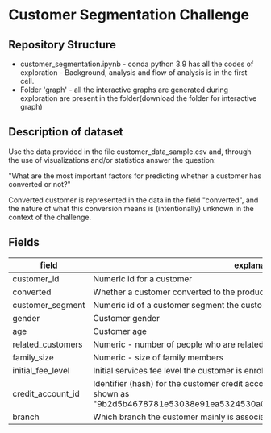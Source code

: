 # Customer Segmentation Challenge 

## Repository Structure

 - customer_segmentation.ipynb - conda python 3.9 has all the codes of exploration - Background, analysis and flow of analysis is in the first cell.
 - Folder 'graph' -  all the interactive graphs are generated during exploration are present in the folder(download the folder for interactive graph)

## Description of dataset
Use the data provided in the file customer_data_sample.csv and, through the use of visualizations and/or statistics answer the question:

"What are the most important factors for predicting whether a customer has converted or not?"

Converted customer is represented in the data in the field "converted", and the nature of what this conversion means is (intentionally) unknown in the context of the challenge.

## Fields

| field | explanation |
|---|---|
| customer_id | Numeric id for a customer
| converted | Whether a customer converted to the product (1) or not (0)
| customer_segment | Numeric id of a customer segment the customer belongs to
| gender | Customer gender
| age | Customer age
| related_customers | Numeric - number of people who are related to the customer
| family_size | Numeric - size of family members
| initial_fee_level | Initial services fee level the customer is enrolled to
| credit_account_id | Identifier (hash) for the customer credit account. If customer has none, they are shown as "9b2d5b4678781e53038e91ea5324530a03f27dc1d0e5f6c9bc9d493a23be9de0"
| branch | Which branch the customer mainly is associated with |
